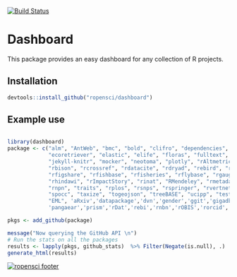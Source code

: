 [![Build Status](https://travis-ci.org/ropensci/dashboard.png?branch=master)](https://travis-ci.org/ropensci/dashboard)

# Dashboard

This package provides an easy dashboard for any collection of R projects.

## Installation

```r
devtools::install_github("ropensci/dashboard")
```

## Example use

```r

library(dashboard)
package <- c("alm", "AntWeb", "bmc", "bold", "clifro", "dependencies", "ecoengine", 
             "ecoretriever", "elastic", "elife", "floras", "fulltext", "geonames", "gistr", 
             "jekyll-knitr", "mocker", "neotoma", "plotly", "rAltmetric", "rAvis", "rbhl", 
             "rbison", "rcrossref", "rdatacite", "rdryad", "rebird", "rentrez", "reol", "reproducibility-guide", 
             "rfigshare", "rfishbase", "rfisheries", "rflybase", "rgauges", "rgbif", "rglobi", 
             "rhindawi", "rImpactStory", "rinat", "RMendeley", "rmetadata", "RNeXML", "rnoaa", 
             "rnpn", "traits", "rplos", "rsnps", "rspringer", "rvertnet", "rWBclimate", "solr", 
             "spocc", "taxize", "togeojson", "treeBASE", "ucipp", "testdat", "git2r", "rdat", 
             "EML", 'aRxiv','datapackage','dvn','gender','ggit','gigadb','historydata','ICES','mdextract','ots','paleobioDB',
             'pangaear','prism','rDat','rebi','rnbn','rOBIS','rorcid','RSelenium','sheetseeR','USAboundaries','zenodo')

pkgs <- add_github(package)

message("Now querying the GitHub API \n")
# Run the stats on all the packages
results <- lapply(pkgs, github_stats)  %>% Filter(Negate(is.null), .)  
generate_html(results)
```

[![ropensci footer](http://ropensci.org/public_images/github_footer.png)](http://ropensci.org)

